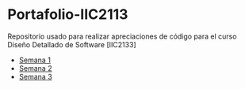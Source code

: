 # Portafolio-IIC2113
Repositorio usado para realizar apreciaciones de código para el curso Diseño Detallado de Software [IIC2133]

* [Semana 1](https://github.com/CristianCn/Portafolio-IIC2113/tree/master/Semana1)
* [Semana 2](https://github.com/CristianCn/Portafolio-IIC2113/tree/master/Semana2)
* [Semana 3](https://github.com/CristianCn/Portafolio-IIC2113/tree/master/Semana3)